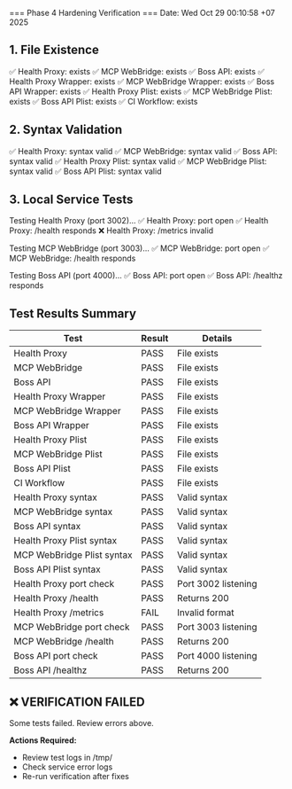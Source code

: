 === Phase 4 Hardening Verification ===
Date: Wed Oct 29 00:10:58 +07 2025

## 1. File Existence

✅ Health Proxy: exists
✅ MCP WebBridge: exists
✅ Boss API: exists
✅ Health Proxy Wrapper: exists
✅ MCP WebBridge Wrapper: exists
✅ Boss API Wrapper: exists
✅ Health Proxy Plist: exists
✅ MCP WebBridge Plist: exists
✅ Boss API Plist: exists
✅ CI Workflow: exists

## 2. Syntax Validation

✅ Health Proxy: syntax valid
✅ MCP WebBridge: syntax valid
✅ Boss API: syntax valid
✅ Health Proxy Plist: syntax valid
✅ MCP WebBridge Plist: syntax valid
✅ Boss API Plist: syntax valid

## 3. Local Service Tests

Testing Health Proxy (port 3002)...
✅ Health Proxy: port open
✅ Health Proxy: /health responds
❌ Health Proxy: /metrics invalid

Testing MCP WebBridge (port 3003)...
✅ MCP WebBridge: port open
✅ MCP WebBridge: /health responds

Testing Boss API (port 4000)...
✅ Boss API: port open
✅ Boss API: /healthz responds

## Test Results Summary

| Test | Result | Details |
|------|--------|---------|
| Health Proxy | PASS | File exists |
| MCP WebBridge | PASS | File exists |
| Boss API | PASS | File exists |
| Health Proxy Wrapper | PASS | File exists |
| MCP WebBridge Wrapper | PASS | File exists |
| Boss API Wrapper | PASS | File exists |
| Health Proxy Plist | PASS | File exists |
| MCP WebBridge Plist | PASS | File exists |
| Boss API Plist | PASS | File exists |
| CI Workflow | PASS | File exists |
| Health Proxy syntax | PASS | Valid syntax |
| MCP WebBridge syntax | PASS | Valid syntax |
| Boss API syntax | PASS | Valid syntax |
| Health Proxy Plist syntax | PASS | Valid syntax |
| MCP WebBridge Plist syntax | PASS | Valid syntax |
| Boss API Plist syntax | PASS | Valid syntax |
| Health Proxy port check | PASS | Port 3002 listening |
| Health Proxy /health | PASS | Returns 200 |
| Health Proxy /metrics | FAIL | Invalid format |
| MCP WebBridge port check | PASS | Port 3003 listening |
| MCP WebBridge /health | PASS | Returns 200 |
| Boss API port check | PASS | Port 4000 listening |
| Boss API /healthz | PASS | Returns 200 |

## ❌ VERIFICATION FAILED

Some tests failed. Review errors above.

**Actions Required:**
- Review test logs in /tmp/
- Check service error logs
- Re-run verification after fixes

